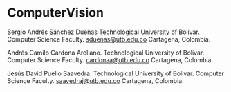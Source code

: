 # ComputerVision

Sergio Andrés Sánchez Dueñas 
Technological University of Bolivar.
Computer Science Faculty.
sduenas@utb.edu.co
Cartagena, Colombia.

 
Andrés Camilo Cardona Arellano.
Technological University of Bolivar.
Computer Science Faculty.
cardonaa@utb.edu.co
Cartagena, Colombia.
 
Jesús David Puello Saavedra.
Technological University of Bolivar.
Computer Science Faculty.
saavedraj@utb.edu.co
Cartagena, Colombia.
